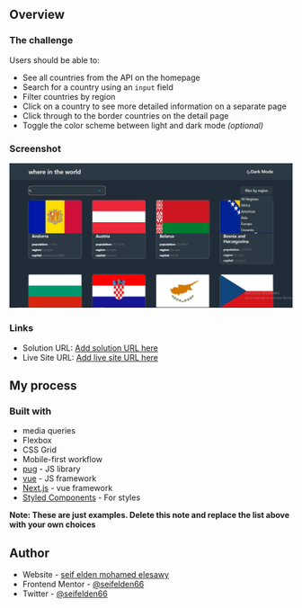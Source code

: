 
## Overview

### The challenge

Users should be able to:

- See all countries from the API on the homepage
- Search for a country using an `input` field
- Filter countries by region
- Click on a country to see more detailed information on a separate page
- Click through to the border countries on the detail page
- Toggle the color scheme between light and dark mode *(optional)*

### Screenshot

![](./design/screenshot.jpg)


### Links

- Solution URL: [Add solution URL here](https://github.com/seifelden66/frontendmonetor-countries)
- Live Site URL: [Add live site URL here](https://main--silver-alfajores-508c73.netlify.app/)

## My process

### Built with

- media queries
- Flexbox
- CSS Grid
- Mobile-first workflow
- [pug](https://pugjs.org/api/getting-started.html) - JS library
- [vue](https://vuejs.org/) - JS framework
- [Next.js](https://nuxtjs.org/) - vue framework
- [Styled Components](https://getbootstrap.com/) - For styles

**Note: These are just examples. Delete this note and replace the list above with your own choices**


## Author

- Website - [seif elden mohamed elesawy](seif-elden.netlify.app)
- Frontend Mentor - [@seifelden66](https://www.frontendmentor.io/profile/seifelden66)
- Twitter - [@seifelden66](https://twitter.com/Seifelden66)
